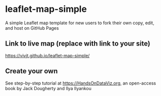 # leaflet-map-simple
A simple Leaflet map template for new users to fork their own copy, edit, and host on GitHub Pages

## Link to live map (replace with link to your site)
https://vivjt.github.io/leaflet-map-simple/

## Create your own
See step-by-step tutorial at https://HandsOnDataViz.org, an open-access book by Jack Dougherty and Ilya Ilyankou
